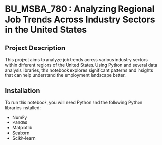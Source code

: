 # BU_MSBA_780 : Analyzing Regional Job Trends Across Industry Sectors in the United States

## Project Description
This project aims to analyze job trends across various industry sectors within different regions of the United States. Using Python and several data analysis libraries, this notebook explores significant patterns and insights that can help understand the employment landscape better.

## Installation
To run this notebook, you will need Python and the following Python libraries installed:
- NumPy
- Pandas
- Matplotlib
- Seaborn
- Scikit-learn
